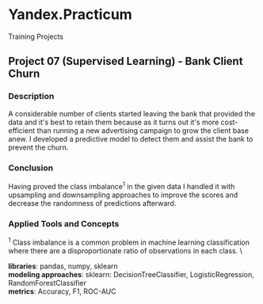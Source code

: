 # Yandex.Practicum
Training Projects

## Project 07 (Supervised Learning) - Bank Client Churn


### Description
A considerable number of clients started leaving the bank that provided the data and it's best to retain them because as it turns out it's more cost-efficient than running a new advertising campaign to grow the client base anew. I developed a predictive model to detect them and assist the bank to prevent the churn.

### Conclusion
Having proved the class imbalance<sup>1</sup> in the given data I handled it with upsampling and downsampling approaches to improve the scores and decrease the randomness of predictions afterward.

### Applied Tools and Concepts
<sup>1</sup> Class imbalance is a common problem in machine learning classification where there are a disproportionate ratio of observations in each class. \

**libraries**: pandas, numpy, sklearn \
**modeling approaches**: sklearn: DecisionTreeClassifier, LogisticRegression, RandomForestClassifier \
**metrics**: Accuracy, F1, ROC-AUC
